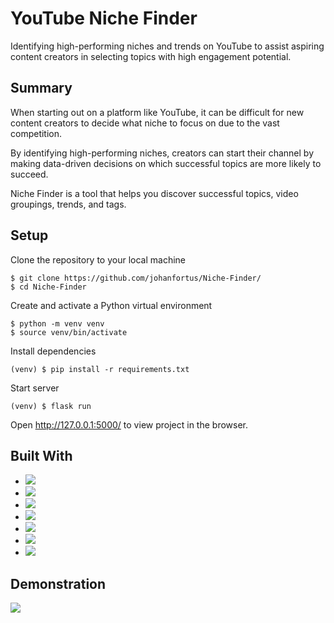 # YouTube Niche Finder
Identifying high-performing niches and trends on YouTube to assist aspiring content creators in selecting topics with high engagement potential.

## Summary

When starting out on a platform like YouTube, it can be difficult for new content creators to decide what niche to focus on due to the vast competition.

By identifying high-performing niches, creators can start their channel by making data-driven decisions on which successful topics are more likely to succeed.

Niche Finder is a tool that helps you discover successful topics, video groupings, trends, and tags.

## Setup
Clone the repository to your local machine
```
$ git clone https://github.com/johanfortus/Niche-Finder/
$ cd Niche-Finder
```
Create and activate a Python virtual environment
```
$ python -m venv venv
$ source venv/bin/activate
```
Install dependencies
```
(venv) $ pip install -r requirements.txt
```
Start server
```
(venv) $ flask run
```
Open http://127.0.0.1:5000/ to view project in the browser.

## Built With
- [<img src="https://img.shields.io/badge/-Python-blue?style=for-the-badge&logo=python&logoColor=FFFF2E" />](https://www.python.org)
- [<img src="https://img.shields.io/badge/Flask-000000?style=for-the-badge&logo=flask&logoColor=white" />](https://flask.palletsprojects.com/en/2.2.x/)
- [<img src="https://img.shields.io/badge/scikit_learn-F7931E?style=for-the-badge&logo=scikit-learn&logoColor=white" />](https://scikit-learn.org/)
- [<img src="https://img.shields.io/badge/Pandas-2C2D72?style=for-the-badge&logo=pandas&logoColor=white" />](https://pandas.pydata.org/)
- [<img src="https://img.shields.io/badge/Numpy-777BB4?style=for-the-badge&logo=numpy&logoColor=white" />](https://numpy.org/)
- [<img src="https://img.shields.io/badge/javascript-%23F7DF1E.svg?&style=for-the-badge&logo=javascript&logoColor=black" />](https://developer.mozilla.org/en-US/docs/Web/JavaScript)
- [<img src="https://img.shields.io/badge/d3%20js-F9A03C?style=for-the-badge&logo=d3.js&logoColor=white" />](https://d3js.org/)

## Demonstration

<img src="https://github.com/johanfortus/Niche-Finder/blob/main/Demonstration.gif" /> 
